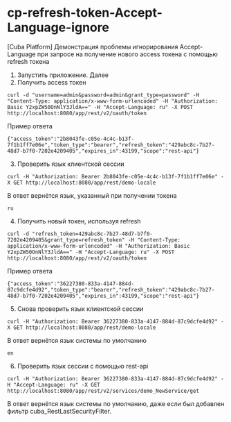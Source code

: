 # cp-refresh-token-Accept-Language-ignore
[Cuba Platform] Демонстрация проблемы игнорирования Accept-Language при запросе на получение нового access токена с помощью refresh токена

1. Запустить приложение. Далее
2. Получить access токен
```
curl -d "username=admin&password=admin&grant_type=password" -H "Content-Type: application/x-www-form-urlencoded" -H "Authorization: Basic Y2xpZW50OnNlY3JldA==" -H "Accept-Language: ru" -X POST http://localhost:8080/app/rest/v2/oauth/token
```
Пример ответа
```
{"access_token":"2b8043fe-c05e-4c4c-b13f-7f1b1ff7e06e","token_type":"bearer","refresh_token":"429abc8c-7b27-48d7-b7f0-7202e4209405","expires_in":43199,"scope":"rest-api"}
```
3. Проверить язык клиентской сессии
```
curl -H "Authorization: Bearer 2b8043fe-c05e-4c4c-b13f-7f1b1ff7e06e" -X GET http://localhost:8080/app/rest/demo-locale
```
В ответ вернётся язык, указанный при получении токена
```
ru
```
4. Получить новый токен, используя refresh
```
curl -d "refresh_token=429abc8c-7b27-48d7-b7f0-7202e4209405&grant_type=refresh_token" -H "Content-Type: application/x-www-form-urlencoded" -H "Authorization: Basic Y2xpZW50OnNlY3JldA==" -H "Accept-Language: ru" -X POST http://localhost:8080/app/rest/v2/oauth/token
```
Пример ответа
```
{"access_token":"36227380-833a-4147-884d-87c9dcfe4d92","token_type":"bearer","refresh_token":"429abc8c-7b27-48d7-b7f0-7202e4209405","expires_in":43199,"scope":"rest-api"}
```
5. Снова проверить язык клиентской сессии
```
curl -H "Authorization: Bearer 36227380-833a-4147-884d-87c9dcfe4d92" -X GET http://localhost:8080/app/rest/demo-locale
```
В ответ вернётся язык системы по умолчанию
```
en
```
6. Проверить язык сессии с помощью rest-api
```
curl -H "Authorization: Bearer 36227380-833a-4147-884d-87c9dcfe4d92" -H "Accept-Language: ru" -X GET http://localhost:8080/app/rest/v2/services/demo_NewService/get
```
В ответ вернётся язык системы по умолчанию, даже если был добавлен фильтр cuba_RestLastSecurityFilter.
```

